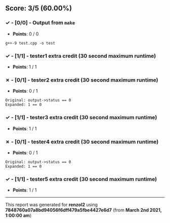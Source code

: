 


## Score: 3/5 (60.00%)


### ✓ - [0/0] - Output from `make`

- **Points**: 0 / 0


```
g++-9 test.cpp -o test

```


### ✓ - [1/1] - tester1 extra credit (30 second maximum runtime)

- **Points**: 1 / 1





### ✗ - [0/1] - tester2 extra credit (30 second maximum runtime)

- **Points**: 0 / 1


```
Original: output->status == 0
Expanded: 1 == 0
```


### ✓ - [1/1] - tester3 extra credit (30 second maximum runtime)

- **Points**: 1 / 1





### ✗ - [0/1] - tester4 extra credit (30 second maximum runtime)

- **Points**: 0 / 1


```
Original: output->status == 0
Expanded: 1 == 0
```


### ✓ - [1/1] - tester5 extra credit (30 second maximum runtime)

- **Points**: 1 / 1





---

This report was generated for **renzol2** using **7848760a07a8bd94056f6dff479a5fbe4427e6d7** (from **March 2nd 2021, 1:00:00 am**)
